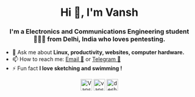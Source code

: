 <h1 align="center">Hi 👋, I'm Vansh</h1>
<h3 align="center">I'm a Electronics and Communications Engineering student 👨🏻‍💻 from Delhi, India who loves pentesting.</h3>

<!-- 🔭 I’m currently working on **building websites and native applications**.
- 🌱 I’m currently learning **VueJS and some intermediate React concepts**
- 👯 I’m looking to collaborate on **MERN stack projects**
- 🤝 I’m looking for help with [Driwwwle](https://github.com/itsnitinr/driwwwle/)
- 👨‍💻 All of my projects are available at [itsnitinr.github.io](itsnitinr.github.io) -->
- 💬 Ask me about **Linux, productivity, websites, computer hardware.**
- 📫 How to reach me: [Email 📧](mailto:vanshdeshwal66@gmail.com) or [Telegram 💬](https://t.me/Vansh_Deshwal)
- ⚡ Fun fact **I love sketching and swimming !**


<p align="center">
<a href="https://twitter.com/VanshDeshwal9" target="blank"><img align="center" src="https://cdn.jsdelivr.net/npm/simple-icons@3.0.1/icons/twitter.svg" alt="VanshDeshwal9" height="30" width="30" /></a>
<a href="https://www.linkedin.com/in/vansh-deshwal/" target="blank"><img align="center" src="https://cdn.jsdelivr.net/npm/simple-icons@3.0.1/icons/linkedin.svg" alt="vansh-deshwal/" height="30" width="30" /></a>
<a href="https://www.instagram.com/deshwal95/" target="blank"><img align="center" src="https://cdn.jsdelivr.net/npm/simple-icons@3.0.1/icons/instagram.svg" alt="deshwal95" height="30" width="30" /></a>
</p>
